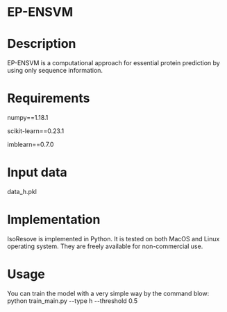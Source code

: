 # EP-ENSVM
# Description
EP-ENSVM is a computational approach for essential protein prediction by using only sequence information. 

# Requirements
numpy==1.18.1

scikit-learn==0.23.1

imblearn==0.7.0

# Input data
data_h.pkl 

# Implementation
IsoResove is implemented in Python. It is tested on both MacOS and Linux operating system. They are freely available for non-commercial use.

# Usage
You can train the model with a very simple way by the command blow:
python train_main.py --type h --threshold 0.5
